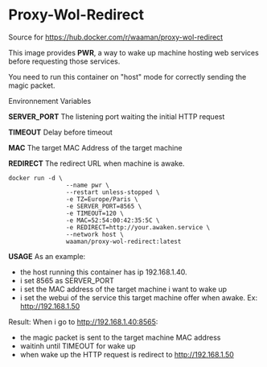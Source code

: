 # Proxy-Wol-Redirect

Source for https://hub.docker.com/r/waaman/proxy-wol-redirect

This image provides **PWR**, a way to wake up machine hosting web services before requesting those services.

You need to run this container on "host" mode for correctly sending the magic packet.

Environnement Variables

**SERVER_PORT**
The listening port waiting the initial HTTP request

**TIMEOUT**
Delay before timeout

**MAC**
The target MAC Address of the target machine

**REDIRECT**
The redirect URL when machine is awake.

```docker
docker run -d \
                --name pwr \
                --restart unless-stopped \
                -e TZ=Europe/Paris \
                -e SERVER_PORT=8565 \
                -e TIMEOUT=120 \
                -e MAC=52:54:00:42:35:5C \
                -e REDIRECT=http://your.awaken.service \
                --network host \
                waaman/proxy-wol-redirect:latest
```

**USAGE**
As an example:
- the host running this container has ip 192.168.1.40.
- i set 8565 as SERVER_PORT
- i set the MAC address of the target machine i want to wake up
- i set the webui of the service this target machine offer when awake. Ex: http://192.168.1.50

Result:
When i go to http://192.168.1.40:8565:
- the magic packet is sent to the target machine MAC address
- waitinh until TIMEOUT for wake up
- when wake up the HTTP request is redirect to http://192.168.1.50



